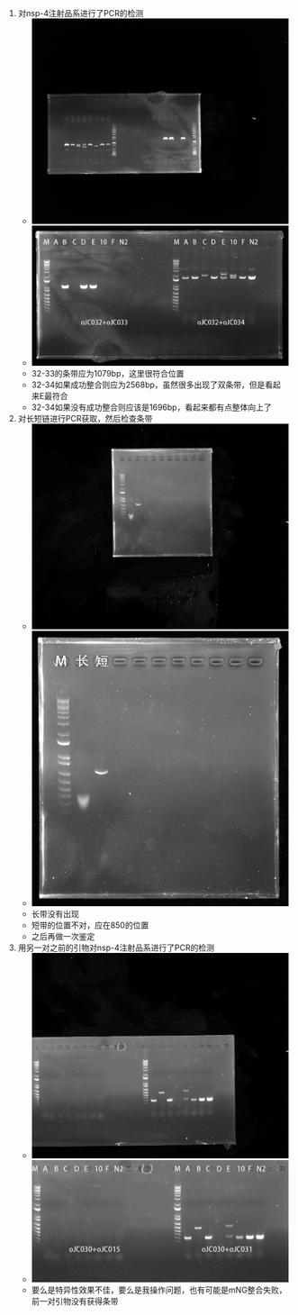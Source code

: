 1. 对nsp-4注射品系进行了PCR的检测
    + ![原始图像](../../../photo/20240121/admin%202024-01-21%2002h03m35s(GelRed).jpg)
    + ![修正图像](../../../photo/20240121/admin%202024-01-21%2002h03m35s(GelRed)-result.jpg)
    + 32-33的条带应为1079bp，这里很符合位置
    + 32-34如果成功整合则应为2568bp，虽然很多出现了双条带，但是看起来E最符合
    + 32-34如果没有成功整合则应该是1696bp，看起来都有点整体向上了
2. 对长短链进行PCR获取，然后检查条带
   + ![原始图像](../../../photo/20240121/admin%202024-01-21%2003h19m57s(GelRed).jpg)
   + ![修正图像](../../../photo/20240121/admin%202024-01-21%2003h19m57s(GelRed)-result.jpg)
   + 长带没有出现
   + 短带的位置不对，应在850的位置
   + 之后再做一次鉴定
3. 用另一对之前的引物对nsp-4注射品系进行了PCR的检测
   + ![原始图像](../../../photo/20240121/admin%202024-01-21%2004h32m21s(GelRed).jpg)
   + ![修正图像](../../../photo/20240121/admin%202024-01-21%2004h32m21s(GelRed)-result.jpg)
   + 要么是特异性效果不佳，要么是我操作问题，也有可能是mNG整合失败，前一对引物没有获得条带